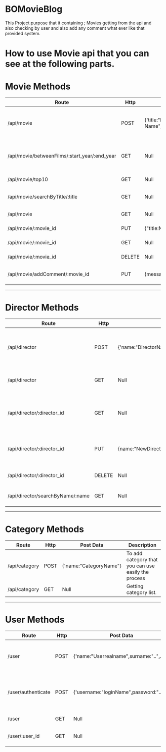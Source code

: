 # BOMovieBlog
This Project purpose that it containing ; Movies getting from the api and also checking by user and also add any comment what ever like  that provided system.

# How to use Movie api that you can see at the following parts.

# Movie Methods
|Route |Http|Post Data| Description|
|------|----|---------|------------|
|/api/movie|POST|{'title:"Movie Name","year":YEAR ...'}|To add film that you can use easily the process.|
|/api/movie/betweenFilms/:start_year/:end_year|GET|Null|Between start and end year will get films.|
|/api/movie/top10|GET|Null|Listed Top 10 films|
|/api/movie/searchByTitle/:title|GET|Null|To Bring with Title Film|
|/api/movie|GET|Null|Listing all films|
|/api/movie/:movie_id|PUT|{"title:NewMovieName,..."}|To Update the film|
|/api/movie/:movie_id|GET|Null|Get By Id the film.|
|/api/movie/:movie_id|DELETE|Null|Delete the film.|
|/api/movie/addComment/:movie_id|PUT|{message:"..",user_id:"..."}|For movie to add comment.|
---------------------------------------------------------------

# Director Methods
|Route |Http|Post Data| Description|
|------|----|---------|------------|
|/api/director|POST|{'name:"DirectorName",surname:"DirectorSurname"...'}|To add director that you can use easily the process|
|/api/director|GET|Null|Listing all director each one of details|
|/api/director/:director_id|GET|Null| Get by ID method will get belonging to id the data.|
|/api/director/:director_id|PUT|{name:"NewDirectorName",..}|you can able to be edit what ever you like.|
|/api/director/:director_id|DELETE|Null|To delete the director.|
|/api/director/searchByName/:name|GET|Null|To Bring with name director.|
---------------------------------------------------------------

# Category Methods
|Route |Http|Post Data| Description|
|------|----|---------|------------|
|/api/category|POST|{'name:"CategoryName"}|To add category that you can use easily the process|
|/api/category|GET|Null|Getting category list.|
---------------------------------------------------------------

# User Methods
|Route |Http|Post Data| Description|
|------|----|---------|------------|
|/user|POST|{'name:"Userrealname",surname:"..",..}|To add user that you can use easily the process|
|/user/authenticate|POST|{'username:"loginName",password:"..",..}|When we want to add token and also reach another methods.|
|/user|GET|Null|Getting user list.|
|/user/:user_id|GET|Null|Getting only one user.|

